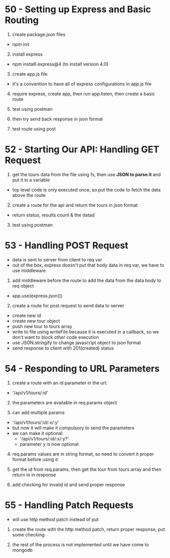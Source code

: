 # 50 - Setting up Express and Basic Routing

1. create package.json files
- npm init

2. install express
- npm installl express@4 (to install version 4.0)

3. create app.js file
- it's a convention to have all of express configurations in app.js file

4. require express, create app, then run app.listen, then create a basic route

5. test using postman

6. then try send back response in json format

7. test route using post

# 52 - Starting Our API: Handling GET Request

1. get the tours data from the file using fs, then use **JSON to parse it** and put it in a variable
- top level code is only executed once, so put the code to fetch the data above the route

2. create a route for the api and return the tours in json format
- return status, results count & the datad

3. test using postman

# 53 - Handling POST Request

- data is sent to server from client to req var
- out of the box, express doesn't put that body data in req var, we have to use middleware

1. add middleware before the route to add the data from the data body to req object
- app.use(express.json())

2. create a route for post request to send data to server
- create new id
- create new tour object
- push new tour to tours array
- write to file using writeFile because it is executed in a callback, so we don't want to block other code execution
- use JSON.stringify to change javascript object to json format
- send response to client with 201(created) status

# 54 - Responding to URL Parameters

1. create a route with an id parameter in the url:
- '/api/v1/tours/:id'

2. the parameters are available in req.params object

3. can add multiple params:
- '/api/v1/tours/:id/:x/:y'
- but now it will make it compulsory to send the parameters
- we can make it optional:
	- '/api/v1/tours/:id/:x/:y?'
	- parameter y is now optional

4. req.params values are in string format, so need to convert it proper format before using it

5. get the id from req.params, then get the tour from tours array and then return in in response

6. add checking for invalid id and send proper response

# 55 - Handling Patch Requests

- will use http method patch instead of put

1. create the route with the http method patch, return proper response, put some checking

2. the rest of the process is not implemented until we have come to mongodb

